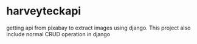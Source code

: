 # harveyteckapi
getting api from pixabay to extract images using django. This project also include normal CRUD operation in django
